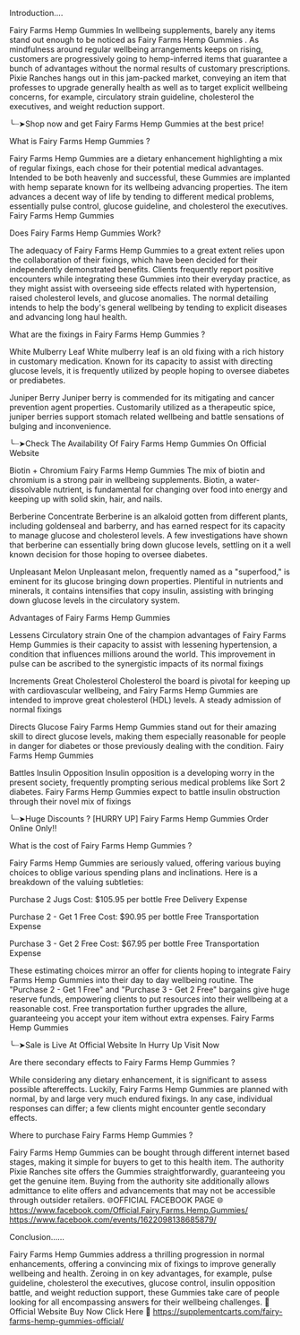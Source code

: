 Introduction….

Fairy Farms Hemp Gummies In wellbeing supplements, barely any items stand out enough to be noticed as Fairy Farms Hemp Gummies . As mindfulness around regular wellbeing arrangements keeps on rising, customers are progressively going to hemp-inferred items that guarantee a bunch of advantages without the normal results of customary prescriptions. Pixie Ranches hangs out in this jam-packed market, conveying an item that professes to upgrade generally health as well as to target explicit wellbeing concerns, for example, circulatory strain guideline, cholesterol the executives, and weight reduction support.

╰┈➤Shop now and get Fairy Farms Hemp Gummies at the best price!

What is Fairy Farms Hemp Gummies ?

Fairy Farms Hemp Gummies  are a dietary enhancement highlighting a mix of regular fixings, each chose for their potential medical advantages. Intended to be both heavenly and successful, these Gummies  are implanted with hemp separate known for its wellbeing advancing properties. The item advances a decent way of life by tending to different medical problems, essentially pulse control, glucose guideline, and cholesterol the executives. Fairy Farms Hemp Gummies

Does Fairy Farms Hemp Gummies  Work?

The adequacy of Fairy Farms Hemp Gummies  to a great extent relies upon the collaboration of their fixings, which have been decided for their independently demonstrated benefits. Clients frequently report positive encounters while integrating these Gummies  into their everyday practice, as they might assist with overseeing side effects related with hypertension, raised cholesterol levels, and glucose anomalies. The normal detailing intends to help the body's general wellbeing by tending to explicit diseases and advancing long haul health.

What are the fixings in Fairy Farms Hemp Gummies ?

White Mulberry Leaf
White mulberry leaf is an old fixing with a rich history in customary medication. Known for its capacity to assist with directing glucose levels, it is frequently utilized by people hoping to oversee diabetes or prediabetes.

Juniper Berry
Juniper berry is commended for its mitigating and cancer prevention agent properties. Customarily utilized as a therapeutic spice, juniper berries support stomach related wellbeing and battle sensations of bulging and inconvenience.

╰┈➤Check The Availability Of Fairy Farms Hemp Gummies On  Official Website 

Biotin + Chromium
Fairy Farms Hemp Gummies The mix of biotin and chromium is a strong pair in wellbeing supplements. Biotin, a water-dissolvable nutrient, is fundamental for changing over food into energy and keeping up with solid skin, hair, and nails.

Berberine Concentrate
Berberine is an alkaloid gotten from different plants, including goldenseal and barberry, and has earned respect for its capacity to manage glucose and cholesterol levels. A few investigations have shown that berberine can essentially bring down glucose levels, settling on it a well known decision for those hoping to oversee diabetes.

Unpleasant Melon
Unpleasant melon, frequently named as a "superfood," is eminent for its glucose bringing down properties. Plentiful in nutrients and minerals, it contains intensifies that copy insulin, assisting with bringing down glucose levels in the circulatory system.

Advantages of Fairy Farms Hemp Gummies 

Lessens Circulatory strain
One of the champion advantages of Fairy Farms Hemp Gummies  is their capacity to assist with lessening hypertension, a condition that influences millions around the world. This improvement in pulse can be ascribed to the synergistic impacts of its normal fixings

Increments Great Cholesterol
Cholesterol the board is pivotal for keeping up with cardiovascular wellbeing, and Fairy Farms Hemp Gummies  are intended to improve great cholesterol (HDL) levels. A steady admission of normal fixings

Directs Glucose
Fairy Farms Hemp Gummies  stand out for their amazing skill to direct glucose levels, making them especially reasonable for people in danger for diabetes or those previously dealing with the condition. Fairy Farms Hemp Gummies

Battles Insulin Opposition
Insulin opposition is a developing worry in the present society, frequently prompting serious medical problems like Sort 2 diabetes. Fairy Farms Hemp Gummies  expect to battle insulin obstruction through their novel mix of fixings

╰┈➤Huge Discounts ? [HURRY UP] Fairy Farms Hemp Gummies Order Online Only!!

What is the cost of Fairy Farms Hemp Gummies ?

Fairy Farms Hemp Gummies  are seriously valued, offering various buying choices to oblige various spending plans and inclinations. Here is a breakdown of the valuing subtleties:

Purchase 2 Jugs
Cost: $105.95 per bottle
Free Delivery Expense

Purchase 2 - Get 1 Free
Cost: $90.95 per bottle
Free Transportation Expense

Purchase 3 - Get 2 Free
Cost: $67.95 per bottle
Free Transportation Expense

These estimating choices mirror an offer for clients hoping to integrate Fairy Farms Hemp Gummies  into their day to day wellbeing routine. The "Purchase 2 - Get 1 Free" and "Purchase 3 - Get 2 Free" bargains give huge reserve funds, empowering clients to put resources into their wellbeing at a reasonable cost. Free transportation further upgrades the allure, guaranteeing you accept your item without extra expenses. Fairy Farms Hemp Gummies

╰┈➤Sale is Live At Official Website In Hurry Up Visit Now

Are there secondary effects to Fairy Farms Hemp Gummies ?

While considering any dietary enhancement, it is significant to assess possible aftereffects. Luckily, Fairy Farms Hemp Gummies  are planned with normal, by and large very much endured fixings. In any case, individual responses can differ; a few clients might encounter gentle secondary effects.

Where to purchase Fairy Farms Hemp Gummies ?

Fairy Farms Hemp Gummies  can be bought through different internet based stages, making it simple for buyers to get to this health item. The authority Pixie Ranches site offers the Gummies  straightforwardly, guaranteeing you get the genuine item. Buying from the authority site additionally allows admittance to elite offers and advancements that may not be accessible through outsider retailers.
🌐OFFICIAL FACEBOOK PAGE 🌐 
https://www.facebook.com/Official.Fairy.Farms.Hemp.Gummies/
https://www.facebook.com/events/1622098138685879/

Conclusion……

Fairy Farms Hemp Gummies  address a thrilling progression in normal enhancements, offering a convincing mix of fixings to improve generally wellbeing and health. Zeroing in on key advantages, for example, pulse guideline, cholesterol the executives, glucose control, insulin opposition battle, and weight reduction support, these Gummies  take care of people looking for all encompassing answers for their wellbeing challenges.
💊Official Website Buy Now Click Here 💊
https://supplementcarts.com/fairy-farms-hemp-gummies-official/
